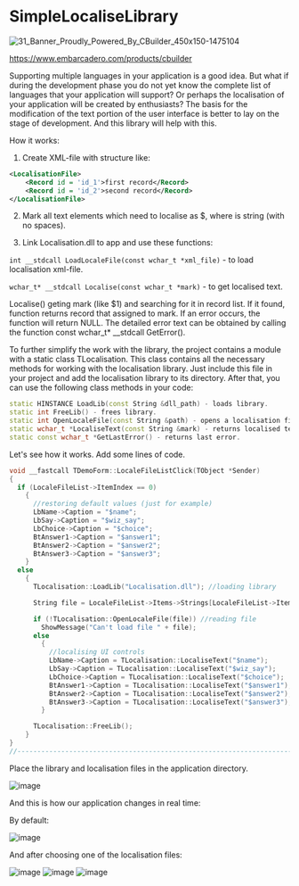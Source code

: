 # SimpleLocaliseLibrary
![31_Banner_Proudly_Powered_By_CBuilder_450x150-1475104](https://user-images.githubusercontent.com/33027745/120885678-cdc61380-c5f2-11eb-9603-71658ad1abdd.png)

https://www.embarcadero.com/products/cbuilder

Supporting multiple languages in your application is a good idea. But what if during the development phase you do not yet know the complete list of languages that your application will support? Or perhaps the localisation of your application will be created by enthusiasts? The basis for the modification of the text portion of the user interface is better to lay on the stage of development. And this library will help with this.

How it works:

1. Create XML-file with structure like:

```xml
<LocalisationFile>
	<Record id = 'id_1'>first record</Record>
	<Record id = 'id_2'>second record</Record>
</LocalisationFile>
```

2. Mark all text elements which need to localise as $<id>, where <id> is string (with no spaces).

3. Link Localisation.dll to app and use these functions:
	
```int __stdcall LoadLocaleFile(const wchar_t *xml_file)``` - to load localisation xml-file.

```wchar_t* __stdcall Localise(const wchar_t *mark)``` - to get localised text.

Localise() geting mark (like $1) and searching for it in record list. If it found, function returns record that assigned to mark. If an error occurs, the function will return NULL. The detailed error text can be obtained by calling the function const wchar_t* __stdcall GetError().
	
To further simplify the work with the library, the project contains a module with a static class TLocalisation. This class contains all the necessary methods for working with the localisation library. Just include this file in your project and add the localisation library to its directory. After that, you can use the following class methods in your code:
	
```c++
static HINSTANCE LoadLib(const String &dll_path) - loads library.
static int FreeLib() - frees library.
static int OpenLocaleFile(const String &path) - opens a localisation file and creates a set of localised text records.
static wchar_t *LocaliseText(const String &mark) - returns localised text.
static const wchar_t *GetLastError() - returns last error.
```
	
Let's see how it works. Add some lines of code.	

```c++
void __fastcall TDemoForm::LocaleFileListClick(TObject *Sender)
{
  if (LocaleFileList->ItemIndex == 0)
	{
	  //restoring default values (just for example)
	  LbName->Caption = "$name";
	  LbSay->Caption = "$wiz_say";
	  LbChoice->Caption = "$choice";
	  BtAnswer1->Caption = "$answer1";
	  BtAnswer2->Caption = "$answer2";
	  BtAnswer3->Caption = "$answer3";
	}
  else
	{
	  TLocalisation::LoadLib("Localisation.dll"); //loading library

	  String file = LocaleFileList->Items->Strings[LocaleFileList->ItemIndex] + ".xml";

	  if (!TLocalisation::OpenLocaleFile(file)) //reading file
		ShowMessage("Can't load file " + file);
	  else
		{
		  //localising UI controls
		  LbName->Caption = TLocalisation::LocaliseText("$name");
		  LbSay->Caption = TLocalisation::LocaliseText("$wiz_say");
		  LbChoice->Caption = TLocalisation::LocaliseText("$choice");
		  BtAnswer1->Caption = TLocalisation::LocaliseText("$answer1");
		  BtAnswer2->Caption = TLocalisation::LocaliseText("$answer2");
		  BtAnswer3->Caption = TLocalisation::LocaliseText("$answer3");
		}

	  TLocalisation::FreeLib();
	}
}
//---------------------------------------------------------------------------
```

Place the library and localisation files in the application directory.

![image](https://user-images.githubusercontent.com/33027745/120896680-4052e580-c62b-11eb-9f13-679b0a1182ad.png)
	
And this is how our application changes in real time:

By default:
	
![image](https://user-images.githubusercontent.com/33027745/120896348-c4a46900-c629-11eb-8fa1-b2ee9cf8cc8d.png)
	
And after choosing one of the localisation files: 

![image](https://user-images.githubusercontent.com/33027745/120896451-4dbba000-c62a-11eb-9fe5-2863f32c44f6.png)
![image](https://user-images.githubusercontent.com/33027745/120896400-046b5080-c62a-11eb-9904-1f9a40629f00.png)
![image](https://user-images.githubusercontent.com/33027745/120896405-09300480-c62a-11eb-966b-c23cead9f1f7.png)


